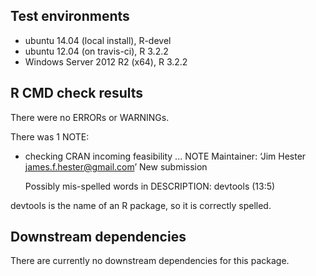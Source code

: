 ## Test environments
* ubuntu 14.04 (local install), R-devel
* ubuntu 12.04 (on travis-ci), R 3.2.2
* Windows Server 2012 R2 (x64), R 3.2.2

## R CMD check results
There were no ERRORs or WARNINGs.

There was 1 NOTE:

 * checking CRAN incoming feasibility ... NOTE
   Maintainer: ‘Jim Hester <james.f.hester@gmail.com>’
   New submission

   Possibly mis-spelled words in DESCRIPTION:
    devtools (13:5)

  devtools is the name of an R package, so it is correctly spelled.

## Downstream dependencies
There are currently no downstream dependencies for this package.

